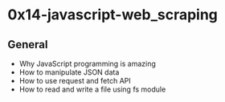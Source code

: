 # 0x14-javascript-web_scraping

## General
- Why JavaScript programming is amazing
- How to manipulate JSON data
- How to use request and fetch API
- How to read and write a file using fs module